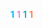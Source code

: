 <span style="color: rgb(0,191,255);">**1**</span>
<span style="color: rgb(238,130,238);">**1**</span>
<span style="color: rgb(32,178,170);">**1**</span> 
<span style="color: rgb(255,127,80);">**1**</span>
